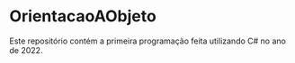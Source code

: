 # OrientacaoAObjeto
Este repositório contém a primeira programação feita utilizando C# no ano de 2022.

